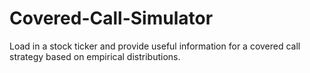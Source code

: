 # Covered-Call-Simulator
Load in a stock ticker and provide useful information for a covered call strategy based on empirical distributions. 
